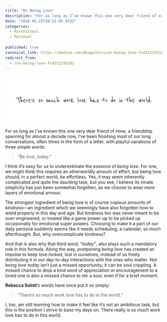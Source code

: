```yaml
---
title: "On Being Love"
description: "For as long as I’ve known this one very dear friend of mine, a friendship spanning for almost a decade now, I’ve been finishing most of our long conversations, often times in the form of a letter, with 3 simple words: 'Be love today'."
date: "2018-03-25T20:52:05.933Z"
categories:
  - Mindfulness
  - Personal

published: true
canonical_link: https://medium.com/@magalhini/on-being-love-fcd3122fb182
redirect_from:
  - /on-being-love-fcd3122fb182
---
```


![](./asset-1.png)

For as long as I’ve known this one very dear friend of mine, a friendship spanning for almost a decade now, I’ve been finishing most of our long conversations, often times in the form of a letter, with playful variations of three simple words:

> “Be love, today.”

I think it’s easy for us to underestimate the essence of _being love_. For one, we might think this requires an otherworldly amount of effort, but being love should, in a perfect world, be effortless. Yes, it may  seem inherently complicated and quite the daunting task, but you see, I believe its innate simplicity has just been somewhat forgotten, as we choose to wear more layers of emotional armour.

The strongest ingredient of being love is of course copious amounts of _kindness_—an ingredient which we seemingly have also forgotten how to wield properly in this day and age. But kindness too was never meant to be over-engineered, or treated like a game power-up to be picked up occasionally for emotional super powers. Choosing to make it a part of our daily persona suddenly seems like it needs scheduling, a calendar, so much afterthought. But, why overcomplicate kindness?

And that is also why that third word, _“today”_, also plays such a mandatory role in this formula. Along the way, postponing _being love_ has created an impulse to keep love locked, lost in ourselves, instead of us freely distributing it in our day-to-day interactions with the ones who matter. Not _being love today_ isn’t just a missed opportunity, it can be soul crippling. A missed chance to drop a kind word of appreciation or encouragement to a loved one is also a missed chance to stir a soul, even if for a brief moment.

**Rebecca Solnit**’s words have once put it so simply:

> “There’s so much work love has to do in the world.”

I, too, am still learning how to make it feel like it’s not an ambitious task, but this is the position I strive to base my days on. There really is so much work love has to do in this world.
